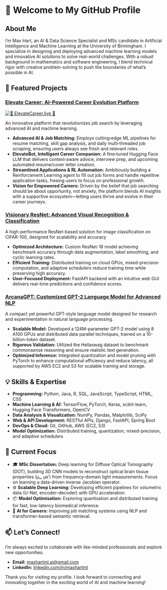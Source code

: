 # 👋 Welcome to My GitHub Profile

## About Me

I’m Max Hart, an AI & Data Science Specialist and MSc candidate in Artificial Intelligence and Machine Learning at the University of Birmingham. I specialize in designing and deploying advanced machine learning models and innovative AI solutions to solve real-world challenges. With a robust background in mathematics and software engineering, I blend technical rigor with creative problem-solving to push the boundaries of what’s possible in AI.

## 🚀 Featured Projects

### [Elevate Career: AI-Powered Career Evolution Platform](https://github.com/maxhartml/Elevate-Career-Showcase)

[![🚀 ElevateCareer.live 🚀](https://img.shields.io/badge/Visit-ElevateCareer.live-8A2BE2?style=for-the-badge&logo=artstation&logoColor=white&labelColor=000000&font=Roboto)](http://www.elevatecareer.live)

An innovative platform that revolutionizes job search by leveraging advanced AI and machine learning.

- **Advanced AI & Job Matching:** Employs cutting‑edge ML pipelines for resume matching, skill gap analysis, and daily multi‑threaded job scraping, ensuring users always see fresh and relevant roles.
- **ElevateBot, Intelligent Career Companion:** A fine‑tuned Hugging Face LLM that delivers context‑aware advice, interview prep, and upcoming automated resume/cover letter creation.
- **Streamlined Applications & RL Automation:** Ambitiously building a Reinforcement Learning agent to fill out job forms and handle repetitive application tasks, freeing users to focus on professional growth.
- **Vision for Empowered Careers:** Driven by the belief that job searching should be about opportunity, not anxiety, the platform blends AI insights with a supportive ecosystem—letting users thrive and evolve in their career journeys.

### [Visionary ResNet: Advanced Visual Recognition & Classification](https://github.com/maxhartml/Visionary-ResNet)
A high-performance ResNet-based solution for image classification on CIFAR-100, designed for scalability and accuracy

- **Optimized Architecture:** Custom ResNet-18 model achieving benchmark accuracy through data augmentation, label smoothing, and cyclic learning rates.
- **Efficient Training:** Distributed training on cloud GPUs, mixed-precision computation, and adaptive schedulers reduce training time while preserving high accuracy.
- **User-Focused Deployment:** FastAPI backend with an intuitive web GUI delivers real-time predictions and confidence scores.

### [ArcanaGPT: Customized GPT-2 Language Model for Advanced NLP](https://github.com/maxhartml/ArcanaGPT)
A compact yet powerful GPT-style language model designed for research and experimentation in natural language processing.

- **Scalable Model:** Developed a 124M-parameter GPT-2 model using 8 A100 GPUs and distributed data parallel techniques, trained on a 10-billion-token dataset.
- **Rigorous Validation:** Utilized the Hellaswag dataset to benchmark commonsense reasoning and ensure realistic text generation.
- **Optimized Inference:** Integrated quantization and model pruning with PyTorch to enhance computational efficiency and reduce latency, all supported by AWS EC2 and S3 for scalable training and storage.

## 💡 Skills & Expertise
- **Programming:** Python, Java, R, SQL, JavaScript, TypeScript, HTML, CSS
- **Machine Learning & AI:** TensorFlow, PyTorch, Keras, scikit-learn, Hugging Face Transformers, OpenCV
- **Data Analysis & Visualization:** NumPy, Pandas, Matplotlib, SciPy
- **Web & API Development:** RESTful APIs, Django, FastAPI, Spring Boot
- **DevOps & Cloud:** Git, GitHub, AWS (EC2, S3)
- **Model Optimization:** Distributed training, quantization, mixed-precision, and adaptive schedulers

## 🌟 Current Focus

- 🎓 **MSc Dissertation:** Deep learning for Diffuse Optical Tomography (DOT), building 3D CNN models to reconstruct optical brain tissue properties (μₐ, μs′) from frequency-domain light measurements. Focus on learning a data-driven inverse Jacobian operator.
- ⚙️ **Scalable Deep Learning:** Developing efficient pipelines for volumetric data (U-Net, encoder–decoder) with GPU acceleration.
- 📦 **Model Optimisation:** Exploring quantisation and distributed training for fast, low-latency biomedical inference.
- 💼 **AI for Careers:** Improving job matching systems using NLP and transformer-based semantic retrieval.

## 📫 Let’s Connect!

I’m always excited to collaborate with like-minded professionals and explore new opportunities.
- **Email:** [maxhartml.ai@gmail.com](mailto:maxhartml.ai@gmail.com)
- **LinkedIn:** [linkedin.com/in/maxhartml](https://linkedin.com/in/maxhartml)

Thank you for visiting my profile. I look forward to connecting and innovating together in the exciting world of AI and machine learning!
